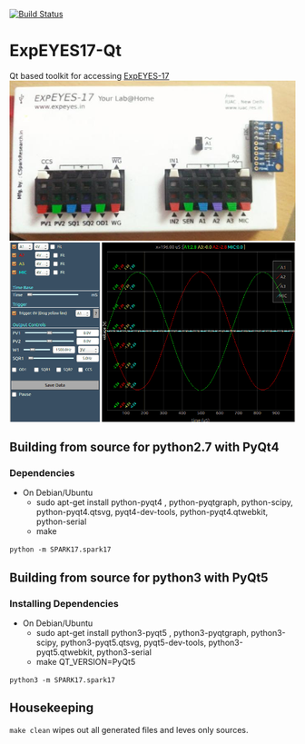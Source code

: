 [![Build Status](https://api.travis-ci.org/csparkresearch/ExpEYES17-Qt.svg?branch=master)](https://api.travis-ci.org/csparkresearch/ExpEYES17-Qt)
# ExpEYES17-Qt
Qt based toolkit for accessing [ExpEYES-17](http://expeyes.in)
![](SPARK17/help/_apps/images/photographs/sensor-logger.jpg)
![](SPARK17/help/_apps/images/screencasts/oscilloscope.gif)
## Building from source for python2.7 with PyQt4

### Dependencies

+ On Debian/Ubuntu
  + sudo apt-get install python-pyqt4 , python-pyqtgraph, python-scipy, python-pyqt4.qtsvg, pyqt4-dev-tools, python-pyqt4.qtwebkit, python-serial
  + make

`python -m SPARK17.spark17`


## Building from source for python3 with PyQt5

### Installing Dependencies

+ On Debian/Ubuntu
  + sudo apt-get install python3-pyqt5 , python3-pyqtgraph, python3-scipy, python3-pyqt5.qtsvg, pyqt5-dev-tools, python3-pyqt5.qtwebkit, python3-serial
  + make QT_VERSION=PyQt5

`python3 -m SPARK17.spark17`

## Housekeeping

`make clean` wipes out all generated files and leves only sources.


